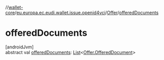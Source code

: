 //[wallet-core](../../../index.md)/[eu.europa.ec.eudi.wallet.issue.openid4vci](../index.md)/[Offer](index.md)/[offeredDocuments](offered-documents.md)

# offeredDocuments

[androidJvm]\
abstract val [offeredDocuments](offered-documents.md): [List](https://kotlinlang.org/api/latest/jvm/stdlib/kotlin.collections/-list/index.html)&lt;[Offer.OfferedDocument](-offered-document/index.md)&gt;
